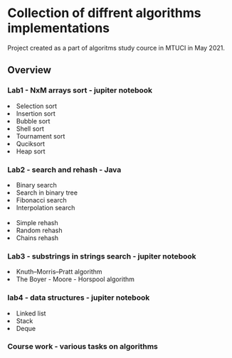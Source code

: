 # Collection of diffrent algorithms implementations
Project created as a part of algoritms study cource in MTUCI in May 2021.

## Overview
### Lab1 - NxM arrays sort - jupiter notebook
<li> Selection sort </li>
<li> Insertion sort </li>
<li> Bubble sort </li>
<li> Shell sort </li>
<li> Tournament sort </li>
<li> Quciksort </li>
<li> Heap sort </li>

### Lab2 - search and rehash - Java
<li>Binary search </li>
<li>Search in binary tree </li>
<li>Fibonacci search </li>
<li>Interpolation search </li>
<br>
<li>Simple rehash </li>
<li>Random rehash </li>
<li>Chains rehash</li>

### Lab3 - substrings in strings search - jupiter notebook
<li>Knuth–Morris–Pratt algorithm</li>
<li>The Boyer - Moore - Horspool algorithm</li>

### lab4 - data structures - jupiter notebook
<li>Linked list </li>
<li>Stack </li>
<li>Deque </li>

### Course work - various tasks on algorithms
